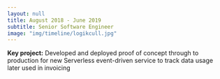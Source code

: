 ```yaml
---
layout: null
title: August 2018 - June 2019
subtitle: Senior Software Engineer
image: "img/timeline/logikcull.jpg"
---
```

**Key project:** Developed and deployed proof of concept through to production for new Serverless event-driven service to track data usage later used in invoicing
